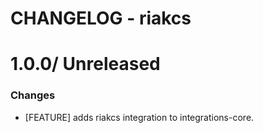 # CHANGELOG - riakcs

1.0.0/ Unreleased
==================

### Changes

* [FEATURE] adds riakcs integration to integrations-core.

